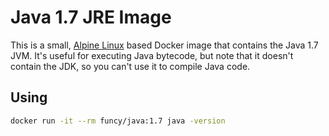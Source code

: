 # Java 1.7 JRE Image

This is a small, [Alpine Linux](http://www.alpinelinux.org/) based Docker image
that contains the Java 1.7 JVM. It's useful for executing Java bytecode, but note
that it doesn't contain the JDK, so you can't use it to compile Java code.

## Using

```sh
docker run -it --rm funcy/java:1.7 java -version
```
